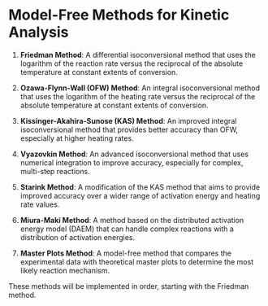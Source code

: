 # Model-Free Methods for Kinetic Analysis

1. **Friedman Method**: A differential isoconversional method that uses the logarithm of the reaction rate versus the reciprocal of the absolute temperature at constant extents of conversion.

2. **Ozawa-Flynn-Wall (OFW) Method**: An integral isoconversional method that uses the logarithm of the heating rate versus the reciprocal of the absolute temperature at constant extents of conversion.

3. **Kissinger-Akahira-Sunose (KAS) Method**: An improved integral isoconversional method that provides better accuracy than OFW, especially at higher heating rates.

4. **Vyazovkin Method**: An advanced isoconversional method that uses numerical integration to improve accuracy, especially for complex, multi-step reactions.

5. **Starink Method**: A modification of the KAS method that aims to provide improved accuracy over a wider range of activation energy and heating rate values.

6. **Miura-Maki Method**: A method based on the distributed activation energy model (DAEM) that can handle complex reactions with a distribution of activation energies.

7. **Master Plots Method**: A model-free method that compares the experimental data with theoretical master plots to determine the most likely reaction mechanism.

These methods will be implemented in order, starting with the Friedman method.

